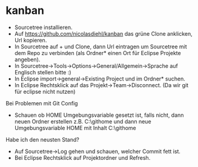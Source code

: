 # kanban

- Sourcetree installieren.
- Auf https://github.com/nicolasdiehl/kanban das grüne Clone anklicken, Url kopieren.
- In Sourcetree auf + und Clone, dann Url eintragen um Sourcetree mit dem Repo zu verbinden (als Ordner* einen Ort für Eclipse Projekte angeben).
- In Sourcetree->Tools->Options->General/Allgemein->Sprache auf Englisch stellen bitte :)
- In Eclipse import->general->Existing Project und im Ordner* suchen.
- In Eclipse Rechtsklick auf das Projekt->Team->Disconnect. (Da wir git für eclipse nicht nutzen)

Bei Problemen mit Git Config
- Schauen ob HOME Umgebungsvariable gesetzt ist, falls nicht, dann neuen Ordner erstellen z.B. C:\githome und dann neue Umgebungsvariable HOME mit Inhalt C:\githome

Habe ich den neusten Stand?
- Auf Sourcetree->Log gehen und schauen, welcher Commit fett ist.
- Bei Eclipse Rechtsklick auf Projektordner und Refresh.
